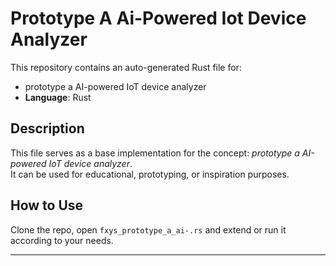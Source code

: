 # Prototype A Ai-Powered Iot Device Analyzer

This repository contains an auto-generated Rust file for:

- prototype a AI-powered IoT device analyzer
- **Language**: Rust

## Description

This file serves as a base implementation for the concept: *prototype a AI-powered IoT device analyzer*.  
It can be used for educational, prototyping, or inspiration purposes.

## How to Use

Clone the repo, open `fxys_prototype_a_ai-.rs` and extend or run it according to your needs.

---



